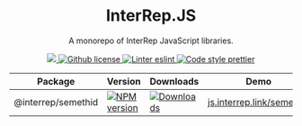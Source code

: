 <p align="center">
    <h1 align="center">
        InterRep.JS
    </h1>
    <p align="center">A monorepo of InterRep JavaScript libraries.</p>
</p>

<p align="center">
    <a href="https://github.com/InterRep" target="_blank">
        <img src="https://img.shields.io/badge/project-InterRep-blue.svg?style=flat-square">
    </a>
    <a href="https://github.com/interrep/interrep.js/blob/main/LICENSE" target="_blank">
        <img alt="Github license" src="https://img.shields.io/github/license/interrep/interrep.js.svg?style=flat-square">
    </a>
    <a href="https://eslint.org/" target="_blank">
        <img alt="Linter eslint" src="https://img.shields.io/badge/linter-eslint-8080f2?style=flat-square&logo=eslint">
    </a>
    <a href="https://prettier.io/" target="_blank">
        <img alt="Code style prettier" src="https://img.shields.io/badge/code%20style-prettier-f8bc45?style=flat-square&logo=prettier">
    </a>
</p>


<table>
  <th>Package</th>
  <th>Version</th>
  <th>Downloads</th>
  <th>Demo</th>
  <tbody>
    <tr>
      <td>
      @interrep/semethid
      </td>
      <td>
        <!-- NPM version -->
        <a href="https://npmjs.org/package/@interrep/semethid">
          <img src="https://img.shields.io/npm/v/@interrep/semethid.svg?style=flat-square" alt="NPM version" />
        </a>
      </td>
      <td>
        <!-- Downloads -->
        <a href="https://npmjs.org/package/@interrep/semethid">
          <img src="https://img.shields.io/npm/dm/@interrep/semethid.svg?style=flat-square" alt="Downloads" />
        </a>
      </td>
      <td>
        <!-- Downloads -->
        <a href="https://js.interrep.link/semethid/">
            js.interrep.link/semethid
        </a>
      </td>
    </tr>
  <tbody>
</table>



